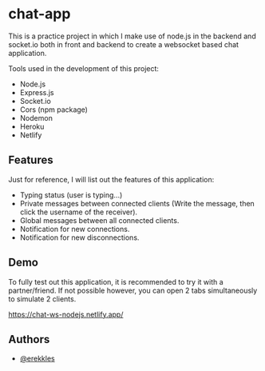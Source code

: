 
# chat-app

This is a practice project in which I make use of node.js in the backend and socket.io both in front and backend to create a websocket based chat application.

Tools used in the development of this project:
* Node.js
* Express.js
* Socket.io
* Cors (npm package)
* Nodemon
* Heroku
* Netlify 


## Features

Just for reference, I will list out the features of this application:
* Typing status (user is typing...)
* Private messages between connected clients (Write the message, then click the username of the receiver).
* Global messages between all connected clients.
* Notification for new connections.
* Notification for new disconnections.


## Demo

To fully test out this application, it is recommended to try it with a partner/friend. If not possible however, you can open 2 tabs simultaneously to simulate 2 clients.

https://chat-ws-nodejs.netlify.app/ 


## Authors

- [@erekkles](https://www.github.com/erekkles)
